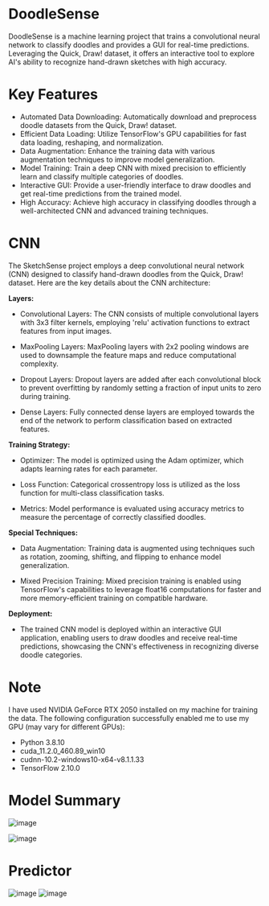 # DoodleSense
DoodleSense is a machine learning project that trains a convolutional neural network to classify doodles and provides a GUI for real-time predictions. Leveraging the Quick, Draw! dataset, it offers an interactive tool to explore AI's ability to recognize hand-drawn sketches with high accuracy.

# Key Features
- Automated Data Downloading: Automatically download and preprocess doodle datasets from the Quick, Draw! dataset.
- Efficient Data Loading: Utilize TensorFlow's GPU capabilities for fast data loading, reshaping, and normalization.
- Data Augmentation: Enhance the training data with various augmentation techniques to improve model generalization.
- Model Training: Train a deep CNN with mixed precision to efficiently learn and classify multiple categories of doodles.
- Interactive GUI: Provide a user-friendly interface to draw doodles and get real-time predictions from the trained model.
- High Accuracy: Achieve high accuracy in classifying doodles through a well-architected CNN and advanced training techniques.

# CNN
The SketchSense project employs a deep convolutional neural network (CNN) designed to classify hand-drawn doodles from the Quick, Draw! dataset. Here are the key details about the CNN architecture:

**Layers:**
- Convolutional Layers: The CNN consists of multiple convolutional layers with 3x3 filter kernels, employing 'relu' activation functions to extract features from input images.

- MaxPooling Layers: MaxPooling layers with 2x2 pooling windows are used to downsample the feature maps and reduce computational complexity.

- Dropout Layers: Dropout layers are added after each convolutional block to prevent overfitting by randomly setting a fraction of input units to zero during training.

- Dense Layers: Fully connected dense layers are employed towards the end of the network to perform classification based on extracted features.

**Training Strategy:**
- Optimizer: The model is optimized using the Adam optimizer, which adapts learning rates for each parameter.

- Loss Function: Categorical crossentropy loss is utilized as the loss function for multi-class classification tasks.

- Metrics: Model performance is evaluated using accuracy metrics to measure the percentage of correctly classified doodles.

**Special Techniques:**
- Data Augmentation: Training data is augmented using techniques such as rotation, zooming, shifting, and flipping to enhance model generalization.

- Mixed Precision Training: Mixed precision training is enabled using TensorFlow's capabilities to leverage float16 computations for faster and more memory-efficient training on compatible hardware.

**Deployment:**
- The trained CNN model is deployed within an interactive GUI application, enabling users to draw doodles and receive real-time predictions, showcasing the CNN's effectiveness in recognizing diverse doodle categories.
# Note
I have used NVIDIA GeForce RTX 2050 installed on my machine for training the data.
The following configuration successfully enabled me to use my GPU (may vary for different GPUs):
- Python 3.8.10
- cuda_11.2.0_460.89_win10
- cudnn-10.2-windows10-x64-v8.1.1.33
- TensorFlow 2.10.0

# Model Summary
![image](https://github.com/ParthChande/DoodleSense/assets/119730313/483c10a3-1849-4317-a040-51e316bd3af3)

![image](https://github.com/ParthChande/DoodleSense/assets/119730313/5ebd54d5-878d-41ee-8fc7-14a2b9eea5e2)

# Predictor
![image](https://github.com/ParthChande/DoodleSense/assets/119730313/e9e75c7a-dfd5-4ca7-8361-909ee85cccdd) ![image](https://github.com/ParthChande/DoodleSense/assets/119730313/47823082-9ab9-4841-9e45-c678acbdcb67)


